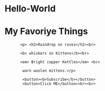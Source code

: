 # Hello-World
 <!DOCTYPE html>
<html>
<head>
    <meta charset="utf-8" />
    <meta http-equiv="X-UA-Compatible" content="IE=edge">
    <title>Page Title</title>
    <meta name="viewport" content="width=device-width, initial-scale=1">
    <link rel="stylesheet" type="text/css" media="screen" href="main.css" />
    <script src="main.js"></script>
    <head>
            <title>Ashwani Singh.com</title>
        </head>
        <body>
           <h1> My Favoriye Things</h1>

           <p> <h2>Raindrop on roses</h2><br>

           <b> whiskers on Kittens</b><br>

           <em> Bright copper Kettles</em> <br>

            warn woolen mittens.</p> 

            <button><b>Subscribe</b></button>
            <button>Click ME</button><br><br>
</body>
</html>

    
